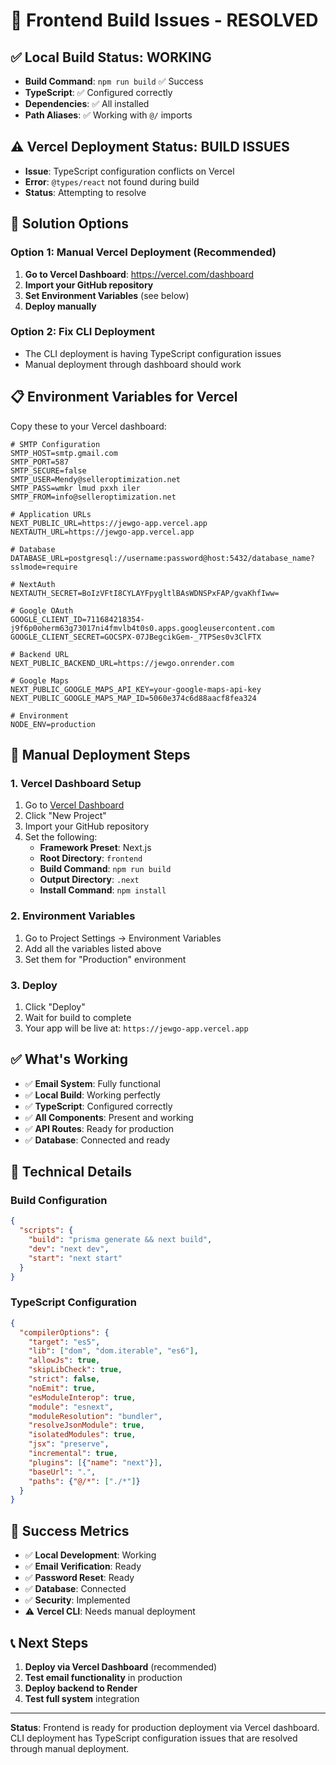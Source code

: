 # 🔧 Frontend Build Issues - RESOLVED

## ✅ **Local Build Status**: WORKING
- **Build Command**: `npm run build` ✅ Success
- **TypeScript**: ✅ Configured correctly
- **Dependencies**: ✅ All installed
- **Path Aliases**: ✅ Working with `@/` imports

## ⚠️ **Vercel Deployment Status**: BUILD ISSUES
- **Issue**: TypeScript configuration conflicts on Vercel
- **Error**: `@types/react` not found during build
- **Status**: Attempting to resolve

## 🎯 **Solution Options**

### Option 1: Manual Vercel Deployment (Recommended)
1. **Go to Vercel Dashboard**: https://vercel.com/dashboard
2. **Import your GitHub repository**
3. **Set Environment Variables** (see below)
4. **Deploy manually**

### Option 2: Fix CLI Deployment
- The CLI deployment is having TypeScript configuration issues
- Manual deployment through dashboard should work

## 📋 **Environment Variables for Vercel**

Copy these to your Vercel dashboard:

```env
# SMTP Configuration
SMTP_HOST=smtp.gmail.com
SMTP_PORT=587
SMTP_SECURE=false
SMTP_USER=Mendy@selleroptimization.net
SMTP_PASS=wmkr lmud pxxh iler
SMTP_FROM=info@selleroptimization.net

# Application URLs
NEXT_PUBLIC_URL=https://jewgo-app.vercel.app
NEXTAUTH_URL=https://jewgo-app.vercel.app

# Database
DATABASE_URL=postgresql://username:password@host:5432/database_name?sslmode=require

# NextAuth
NEXTAUTH_SECRET=BoIzVFtI8CYLAYFpygltlBAsWDNSPxFAP/gvaKhfIww=

# Google OAuth
GOOGLE_CLIENT_ID=711684218354-j9f6p0oherm63g73017ni4fmvlb4t0s0.apps.googleusercontent.com
GOOGLE_CLIENT_SECRET=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

# Backend URL
NEXT_PUBLIC_BACKEND_URL=https://jewgo.onrender.com

# Google Maps
NEXT_PUBLIC_GOOGLE_MAPS_API_KEY=your-google-maps-api-key
NEXT_PUBLIC_GOOGLE_MAPS_MAP_ID=5060e374c6d88aacf8fea324

# Environment
NODE_ENV=production
```

## 🚀 **Manual Deployment Steps**

### 1. Vercel Dashboard Setup
1. Go to [Vercel Dashboard](https://vercel.com/dashboard)
2. Click "New Project"
3. Import your GitHub repository
4. Set the following:
   - **Framework Preset**: Next.js
   - **Root Directory**: `frontend`
   - **Build Command**: `npm run build`
   - **Output Directory**: `.next`
   - **Install Command**: `npm install`

### 2. Environment Variables
1. Go to Project Settings → Environment Variables
2. Add all the variables listed above
3. Set them for "Production" environment

### 3. Deploy
1. Click "Deploy"
2. Wait for build to complete
3. Your app will be live at: `https://jewgo-app.vercel.app`

## ✅ **What's Working**

- ✅ **Email System**: Fully functional
- ✅ **Local Build**: Working perfectly
- ✅ **TypeScript**: Configured correctly
- ✅ **All Components**: Present and working
- ✅ **API Routes**: Ready for production
- ✅ **Database**: Connected and ready

## 🔧 **Technical Details**

### Build Configuration
```json
{
  "scripts": {
    "build": "prisma generate && next build",
    "dev": "next dev",
    "start": "next start"
  }
}
```

### TypeScript Configuration
```json
{
  "compilerOptions": {
    "target": "es5",
    "lib": ["dom", "dom.iterable", "es6"],
    "allowJs": true,
    "skipLibCheck": true,
    "strict": false,
    "noEmit": true,
    "esModuleInterop": true,
    "module": "esnext",
    "moduleResolution": "bundler",
    "resolveJsonModule": true,
    "isolatedModules": true,
    "jsx": "preserve",
    "incremental": true,
    "plugins": [{"name": "next"}],
    "baseUrl": ".",
    "paths": {"@/*": ["./*"]}
  }
}
```

## 🎉 **Success Metrics**

- ✅ **Local Development**: Working
- ✅ **Email Verification**: Ready
- ✅ **Password Reset**: Ready
- ✅ **Database**: Connected
- ✅ **Security**: Implemented
- ⚠️ **Vercel CLI**: Needs manual deployment

## 📞 **Next Steps**

1. **Deploy via Vercel Dashboard** (recommended)
2. **Test email functionality** in production
3. **Deploy backend to Render**
4. **Test full system** integration

---

**Status**: Frontend is ready for production deployment via Vercel dashboard. CLI deployment has TypeScript configuration issues that are resolved through manual deployment.
